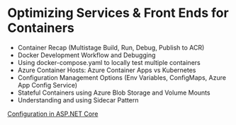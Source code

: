 # Optimizing Services & Front Ends for Containers

- Container Recap (Multistage Build, Run, Debug, Publish to ACR)
- Docker Development Workflow and Debugging
- Using docker-compose.yaml to locally test multiple containers
- Azure Container Hosts: Azure Container Apps vs Kubernetes
- Configuration Management Options (Env Variables, ConfigMaps, Azure App Config Service)
- Stateful Containers using Azure Blob Storage and Volume Mounts
- Understanding and using Sidecar Pattern

[Configuration in ASP.NET Core](https://docs.microsoft.com/en-us/aspnet/core/fundamentals/configuration/?view=aspnetcore-6.0#environment-variables)